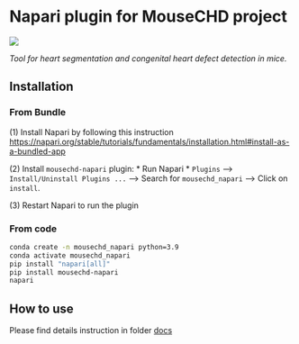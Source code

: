 # Napari plugin for MouseCHD project

![](https://raw.githubusercontent.com/hnguyentt/mousechd-napari/master/assets/demo.gif)

*Tool for heart segmentation and congenital heart defect detection in mice.*

## Installation
### From Bundle
(1) Install Napari by following this instruction https://napari.org/stable/tutorials/fundamentals/installation.html#install-as-a-bundled-app

(2) Install `mousechd-napari` plugin:
    * Run Napari
    * `Plugins` --> `Install/Uninstall Plugins ...` --> Search for `mousechd_napari` --> Click on `install`.

(3) Restart Napari to run the plugin

### From code
```bash
conda create -n mousechd_napari python=3.9
conda activate mousechd_napari
pip install "napari[all]"
pip install mousechd-napari
napari
```

## How to use
Please find details instruction in folder [docs](https://github.com/hnguyentt/mousechd-napari/tree/master/docs)